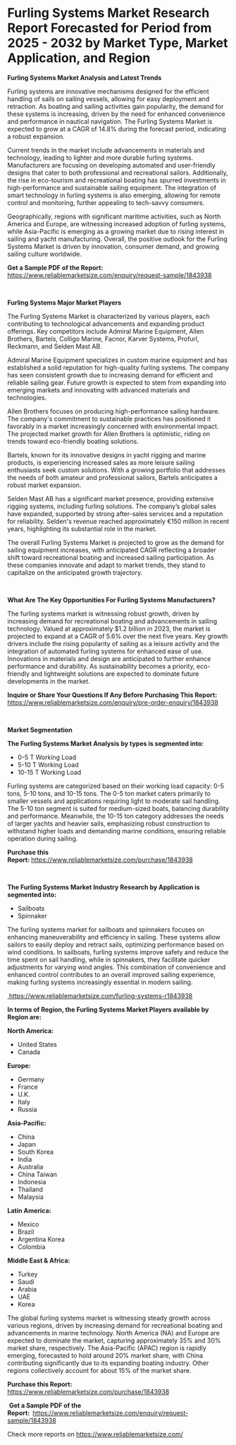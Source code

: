 <p><h1>Furling Systems Market Research Report Forecasted for Period from 2025 -  2032 by Market Type, Market Application, and Region</h1></p><p><strong>Furling Systems Market Analysis and Latest Trends</strong></p>
<p><p>Furling systems are innovative mechanisms designed for the efficient handling of sails on sailing vessels, allowing for easy deployment and retraction. As boating and sailing activities gain popularity, the demand for these systems is increasing, driven by the need for enhanced convenience and performance in nautical navigation. The Furling Systems Market is expected to grow at a CAGR of 14.8% during the forecast period, indicating a robust expansion.</p><p>Current trends in the market include advancements in materials and technology, leading to lighter and more durable furling systems. Manufacturers are focusing on developing automated and user-friendly designs that cater to both professional and recreational sailors. Additionally, the rise in eco-tourism and recreational boating has spurred investments in high-performance and sustainable sailing equipment. The integration of smart technology in furling systems is also emerging, allowing for remote control and monitoring, further appealing to tech-savvy consumers.</p><p>Geographically, regions with significant maritime activities, such as North America and Europe, are witnessing increased adoption of furling systems, while Asia-Pacific is emerging as a growing market due to rising interest in sailing and yacht manufacturing. Overall, the positive outlook for the Furling Systems Market is driven by innovation, consumer demand, and growing sailing culture worldwide.</p></p>
<p><strong>Get a Sample PDF of the Report:&nbsp;</strong> <a href="https://www.reliablemarketsize.com/enquiry/request-sample/1843938?utm_campaign=2462&utm_medium=2&utm_source=Github&utm_content=ia&utm_term=09042025&utm_id=furling-systems">https://www.reliablemarketsize.com/enquiry/request-sample/1843938</a></p>
<p>&nbsp;</p>
<p><strong>Furling Systems Major Market Players</strong></p>
<p><p>The Furling Systems Market is characterized by various players, each contributing to technological advancements and expanding product offerings. Key competitors include Admiral Marine Equipment, Allen Brothers, Bartels, Colligo Marine, Facnor, Karver Systems, Profurl, Reckmann, and Selden Mast AB.</p><p>Admiral Marine Equipment specializes in custom marine equipment and has established a solid reputation for high-quality furling systems. The company has seen consistent growth due to increasing demand for efficient and reliable sailing gear. Future growth is expected to stem from expanding into emerging markets and innovating with advanced materials and technologies.</p><p>Allen Brothers focuses on producing high-performance sailing hardware. The company's commitment to sustainable practices has positioned it favorably in a market increasingly concerned with environmental impact. The projected market growth for Allen Brothers is optimistic, riding on trends toward eco-friendly boating solutions.</p><p>Bartels, known for its innovative designs in yacht rigging and marine products, is experiencing increased sales as more leisure sailing enthusiasts seek custom solutions. With a growing portfolio that addresses the needs of both amateur and professional sailors, Bartels anticipates a robust market expansion.</p><p>Selden Mast AB has a significant market presence, providing extensive rigging systems, including furling solutions. The company’s global sales have expanded, supported by strong after-sales services and a reputation for reliability. Selden's revenue reached approximately €150 million in recent years, highlighting its substantial role in the market.</p><p>The overall Furling Systems Market is projected to grow as the demand for sailing equipment increases, with anticipated CAGR reflecting a broader shift toward recreational boating and increased sailing participation. As these companies innovate and adapt to market trends, they stand to capitalize on the anticipated growth trajectory.</p></p>
<p>&nbsp;</p>
<p><strong>What Are The Key Opportunities For Furling Systems Manufacturers?</strong></p>
<p><p>The furling systems market is witnessing robust growth, driven by increasing demand for recreational boating and advancements in sailing technology. Valued at approximately $1.2 billion in 2023, the market is projected to expand at a CAGR of 5.6% over the next five years. Key growth drivers include the rising popularity of sailing as a leisure activity and the integration of automated furling systems for enhanced ease of use. Innovations in materials and design are anticipated to further enhance performance and durability. As sustainability becomes a priority, eco-friendly and lightweight solutions are expected to dominate future developments in the market.</p></p>
<p><strong>Inquire or Share Your Questions If Any Before Purchasing This Report:</strong> <a href="https://www.reliablemarketsize.com/enquiry/pre-order-enquiry/1843938?utm_campaign=2462&utm_medium=2&utm_source=Github&utm_content=ia&utm_term=09042025&utm_id=furling-systems">https://www.reliablemarketsize.com/enquiry/pre-order-enquiry/1843938</a></p>
<p>&nbsp;</p>
<p><strong>Market Segmentation</strong></p>
<p><strong>The Furling Systems Market Analysis by types is segmented into:</strong></p>
<p><ul><li>0-5 T Working Load</li><li>5-10 T Working Load</li><li>10-15 T Working Load</li></ul></p>
<p><p>Furling systems are categorized based on their working load capacity: 0-5 tons, 5-10 tons, and 10-15 tons. The 0-5 ton market caters primarily to smaller vessels and applications requiring light to moderate sail handling. The 5-10 ton segment is suited for medium-sized boats, balancing durability and performance. Meanwhile, the 10-15 ton category addresses the needs of larger yachts and heavier sails, emphasizing robust construction to withstand higher loads and demanding marine conditions, ensuring reliable operation during sailing.</p></p>
<p><strong>Purchase this Report:&nbsp;</strong><a href="https://www.reliablemarketsize.com/purchase/1843938?utm_campaign=2462&utm_medium=2&utm_source=Github&utm_content=ia&utm_term=09042025&utm_id=furling-systems">https://www.reliablemarketsize.com/purchase/1843938</a></p>
<p>&nbsp;</p>
<p><strong>The Furling Systems Market Industry Research by Application is segmented into:</strong></p>
<p><ul><li>Sailboats</li><li>Spinnaker</li></ul></p>
<p><p>The furling systems market for sailboats and spinnakers focuses on enhancing maneuverability and efficiency in sailing. These systems allow sailors to easily deploy and retract sails, optimizing performance based on wind conditions. In sailboats, furling systems improve safety and reduce the time spent on sail handling, while in spinnakers, they facilitate quicker adjustments for varying wind angles. This combination of convenience and enhanced control contributes to an overall improved sailing experience, making furling systems increasingly essential in modern sailing.</p></p>
<p><a href="https://www.reliablemarketsize.com/furling-systems-r1843938?utm_campaign=2462&utm_medium=2&utm_source=Github&utm_content=ia&utm_term=09042025&utm_id=furling-systems">&nbsp;https://www.reliablemarketsize.com/furling-systems-r1843938</a></p>
<p><strong>In terms of Region, the Furling Systems Market Players available by Region are:</strong></p>
<p>
    <p> <strong> North America: </strong>
        <ul>
            <li>United States</li>
            <li>Canada</li>
        </ul>
        </p> 
    <p> <strong> Europe: </strong>
        <ul>
            <li>Germany</li>
            <li>France</li>
            <li>U.K.</li>
            <li>Italy</li>
            <li>Russia</li>
        </ul>
        </p> 
    <p> <strong> Asia-Pacific: </strong>
        <ul>
            <li>China</li>
            <li>Japan</li>
            <li>South Korea</li>
            <li>India</li>
            <li>Australia</li>
            <li>China Taiwan</li>
            <li>Indonesia</li>
            <li>Thailand</li>
            <li>Malaysia</li>
        </ul>
        </p> 
    <p> <strong> Latin America: </strong>
        <ul>
            <li>Mexico</li>
            <li>Brazil</li>
            <li>Argentina Korea</li>
            <li>Colombia</li>
        </ul>
        </p> 
    <p> <strong> Middle East & Africa: </strong>
        <ul>
            <li>Turkey</li>
            <li>Saudi</li>
            <li>Arabia</li>
            <li>UAE</li>
            <li>Korea</li>
        </ul>
    </p>
    </p>
<p><p>The global furling systems market is witnessing steady growth across various regions, driven by increasing demand for recreational boating and advancements in marine technology. North America (NA) and Europe are expected to dominate the market, capturing approximately 35% and 30% market share, respectively. The Asia-Pacific (APAC) region is rapidly emerging, forecasted to hold around 20% market share, with China contributing significantly due to its expanding boating industry. Other regions collectively account for about 15% of the market share.</p></p>
<p><strong>Purchase this Report: </strong><a href="https://www.reliablemarketsize.com/purchase/1843938?utm_campaign=2462&utm_medium=2&utm_source=Github&utm_content=ia&utm_term=09042025&utm_id=furling-systems">https://www.reliablemarketsize.com/purchase/1843938</a></p>
<p>&nbsp;<strong>Get a Sample PDF of the Report:&nbsp;&nbsp;</strong><a href="https://www.reliablemarketsize.com/enquiry/request-sample/1843938?utm_campaign=2462&utm_medium=2&utm_source=Github&utm_content=ia&utm_term=09042025&utm_id=furling-systems">https://www.reliablemarketsize.com/enquiry/request-sample/1843938</a></p>
<p><strong></strong></p>
<p>Check more reports on <a href="https://www.reliablemarketsize.com/?utm_campaign=2462&utm_medium=2&utm_source=Github&utm_content=ia&utm_term=09042025&utm_id=furling-systems">https://www.reliablemarketsize.com/</a></p>